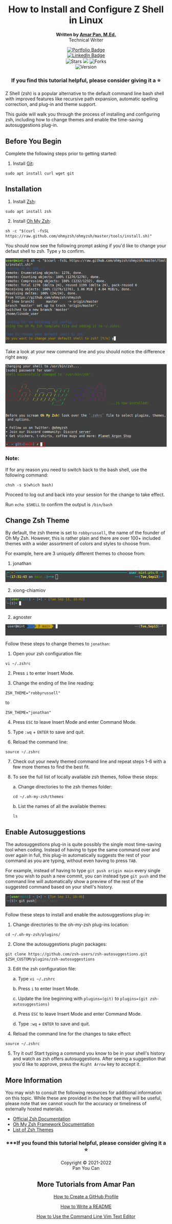<div align="center">

# How to Install and Configure Z Shell in Linux
**Written by [Amar Pan, M.Ed.](https://www.linkedin.com/in/profpan396/)** <br> Technical Writer

<div align="center" id="socialbuttons">

  [![Portfolio Badge](https://img.shields.io/badge/-profpan396.github.io-magenta?style=flat&logo=)](https://profpan396.github.io)
  <br>
  [![LinkedIn Badge](https://img.shields.io/badge/-@profpan396-blue?style=flat&logo=Linkedin&logoColor=black)](https://www.linkedin.com/in/profpan396/)
  <br>
  ![Stars](https://img.shields.io/github/stars/profpan396/how-to-install-and-configure-zshell?style=social)
  ![](https://visitor-badge.laobi.icu/badge?page_id=profpan396.how-to-install-and-configure-zshell)
  ![Forks](https://img.shields.io/github/forks/profpan396/how-to-install-and-configure-zshell?style=social)
  <br>
  ![Version](https://img.shields.io/badge/version-1.0-black)

  ### If you find this tutorial helpful, please consider giving it a :star:

</div>
    
 </div>

Z Shell (zsh) is a popular alternative to the default command line bash shell with improved features like recursive path expansion, automatic spelling correction, and plug-in and theme support. 

This guide will walk you through the process of installing and configuring zsh, including how to change themes and enable the time-saving autosuggestions plug-in. 

## Before You Begin

Complete the following steps prior to getting started:

1. Install [Git](https://git-scm.com/):

```
sudo apt install curl wget git
```

## Installation

1. Install [Zsh](https://zsh.sourceforge.io/):
```
sudo apt install zsh
```

2. Install [Oh My Zsh](https://ohmyz.sh/):
```
sh -c "$(curl -fsSL https://raw.github.com/ohmyzsh/ohmyzsh/master/tools/install.sh)"
```

You should now see the following prompt asking if you'd like to change your defaut shell to zsh. Type `y` to confirm. 

![Oh My Shell Configuration Prompt](images/oh-my-zsh-config-prompt.png)

Take a look at your new command line and you should notice the difference right away. 

![Zsh In Effect](images/zsh-in-effect.png)

### **Note:**

If for any reason you need to switch back to the bash shell, use the following command: 
```
chsh -s $(which bash)
```
Proceed to log out and back into your session for the change to take effect.

Run `echo $SHELL` to confirm the output is `/bin/bash`



## Change Zsh Theme
By default, the zsh theme is set to `robbyrussell`, the name of the founder of Oh My Zsh. However, this is rather plain and there are over 100+ included themes with a wider assortment of colors and styles to choose from. 

For example, here are 3 uniquely different themes to choose from:

1. jonathan

![Jonathan Theme Preview](images/jonathan-theme-preview.png)

2. xiong-chiamiov

![Xiong Chiamiov Theme Preview](images/xiong-chiamiov-theme-preview.png)

2. agnoster

![Agnoster Theme Preview](images/agnoster-theme-preview.png)





Follow these steps to change themes to `jonathan`:

1. Open your zsh configuration file:
```
vi ~/.zshrc
```
2. Press `i` to enter Insert Mode.

3. Change the ending of the line reading:
```
ZSH_THEME="robbyrussell"
```
to
```
ZSH_THEME="jonathan"
```

4. Press `ESC` to leave Insert Mode and enter Command Mode.

5. Type `:wq` + `ENTER` to save and quit.

6. Reload the command line:
```
source ~/.zshrc
```

7. Check out your newly themed command line and repeat steps 1-6 with a few more themes to find the best fit.

8. To see the full list of locally available zsh themes, follow these steps:

    a. Change directories to the zsh themes folder:
    ```
    cd ~/.oh-my-zsh/themes
    ``` 
    

    b. List the names of all the available themes:
    ```
    ls
    ```

## Enable Autosuggestions
The autosuggestions plug-in is quite possibly the single most time-saving tool when coding. Instead of having to type the same command over and over again in full, this plug-in automatically suggests the rest of your command as you are typing, without even having to press `TAB`. 

For example, instead of having to type `git push origin main` every single time you wish to push a new commit, you can instead type `git push` and the command line will automatically show a preview of the rest of the suggested command based on your shell's history.

![Auto-Complete Plug-in Preview](images/auto-complete-plug-in-preview.png)

Follow these steps to install and enable the autosuggestions plug-in:

1. Change directories to the oh-my-zsh plug-ins location:
```
cd ~/.oh-my-zsh/plugins/
```

2. Clone the autosuggestions plugin packages:
```
git clone https://github.com/zsh-users/zsh-autosuggestions.git $ZSH_CUSTOM/plugins/zsh-autosuggestions
```
3. Edit the zsh configuration file:

    a. Type `vi ~/.zshrc`

    b. Press `i` to enter Insert Mode.

    c. Update the line beginning with `plugins=(git)` to
    `plugins=(git zsh-autosuggestions)`

    d. Press `ESC` to leave Insert Mode and enter Command Mode.

    d. Type `:wq` + `ENTER` to save and quit. 

4. Reload the command line for the changes to take effect:
```
source ~/.zshrc
```

5. Try it out! Start typing a command you know to be in your shell's history and watch as zsh offers autosuggestions. After seeing a suggestion that you'd like to approve, press the `Right Arrow` key to accept it.

## More Information

You may wish to consult the following resources for additional information on this topic. While these are provided in the hope that they will be useful, please note that we cannot vouch for the accuracy or timeliness of externally hosted materials.

- [Official Zsh Documentation](https://zsh.sourceforge.io/Doc/)
- [Oh My Zsh Framework Documentation](https://github.com/ohmyzsh/ohmyzsh/wiki)
- [List of Zsh Themes](https://github.com/ohmyzsh/ohmyzsh/wiki/themes)

<div align="center">

### ***If you found this tutorial helpful, please consider giving it a :star:
   
   Copyright :copyright: 2021-2022 <br> Pan You Can

## More Tutorials from Amar Pan

 [How to Create a GitHub Profile](https://github.com/profpan396/how-to-create-a-github-profile)

 [How to Write a README](https://github.com/profpan396/how-to-write-a-README)

 [How to Use the Command Line Vim Text Editor](https://github.com/profpan396/how-to-use-the-vim-text-editor)

</div>



